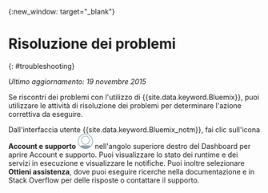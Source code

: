 {:new_window: target="_blank"}



# Risoluzione dei problemi
{: #troubleshooting}

*Ultimo aggiornamento: 19 novembre 2015*

Se riscontri dei problemi con l'utilizzo di {{site.data.keyword.Bluemix}},
puoi utilizzare le attività di risoluzione dei problemi per determinare l'azione correttiva da
eseguire.

Dall'interfaccia utente {{site.data.keyword.Bluemix_notm}}, fai clic sull'icona **Account e supporto** ![Account e supporto](images/account_support.png) nell'angolo superiore destro del Dashboard per aprire Account e supporto. Puoi visualizzare lo stato dei runtime e dei servizi in esecuzione e visualizzare le notifiche. Puoi
inoltre selezionare **Ottieni assistenza**, dove puoi eseguire ricerche nella documentazione e in Stack Overflow per delle risposte o contattare il supporto.
